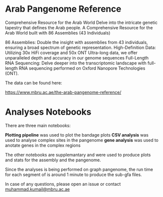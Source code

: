 # Arab Pangenome Reference


Comprehensive Resource for the Arab World Delve into the intricate genetic tapestry that defines the Arab people. A Comprehensive Resource for the Arab World built with 86 Assemblies (43 Individuals)

86 Assemblies: Double the insight with assemblies from 43 individuals, ensuring a broad spectrum of genetic representation.
High-Definition Data: Utilizing 30x HiFi coverage and 50x ONT Ultra-long data, we offer unparalleled depth and accuracy in our genome sequences
Full-Length RNA Sequencing: Delve deeper into the transcriptomic landscape with full-length RNA sequencing performed on Oxford Nanopore Technologies (ONT).


The data can be found here:

https://www.mbru.ac.ae/the-arab-pangenome-reference/


# Analyses Notebooks

There are three main notebooks:

**Plotting pipeline** was used to plot the bandage plots 
**CSV analysis** was used to analyse complex sites in the pangenome
**gene analysis** was used to anotate genes in the complex regions

The other notebooks are supplemantary and were used to produce plots and stats for the assembly and the pangenome.

Since the analyses is being performed on graph pangenome, the run time for each segment of is around 1 minute to produce the sub-gfa files. 

In case of any questions, please open an issue or contact muhammad.kumail@mbru.ac.ae

